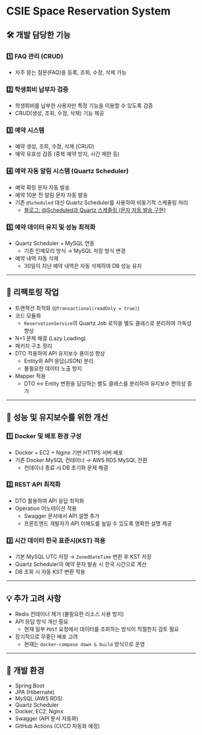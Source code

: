 # CSIE Space Reservation System

## 🛠 개발 담당한 기능
### 1️⃣ FAQ 관리 (CRUD)
- 자주 묻는 질문(FAQ)을 등록, 조회, 수정, 삭제 가능

### 2️⃣ 학생회비 납부자 검증
- 학생회비를 납부한 사용자만 특정 기능을 이용할 수 있도록 검증
- CRUD(생성, 조회, 수정, 삭제) 기능 제공

### 3️⃣ 예약 시스템
- 예약 생성, 조회, 수정, 삭제 (CRUD)
- 예약 유효성 검증 (중복 예약 방지, 시간 제한 등)

### 4️⃣ 예약 자동 알림 시스템 (Quartz Scheduler)
- 예약 확정 문자 자동 발송
- 예약 10분 전 알림 문자 자동 발송
- 기존 `@Scheduled` 대신 Quartz Scheduler를 사용하여 비동기적 스케줄링 처리  
  - [블로그: @Scheduled과 Quartz 스케줄링 (문자 자동 발송 구현)](https://blog.naver.com/qjwlfk_/223730949560)

### 5️⃣ 예약 데이터 유지 및 성능 최적화
- Quartz Scheduler + MySQL 연동  
  - 기존 인메모리 방식 → MySQL 저장 방식 변경  
- 예약 내역 자동 삭제  
  - 30일이 지난 예약 내역은 자동 삭제하여 DB 성능 유지

---

## 🔧 리팩토링 작업
- 트랜잭션 최적화 (`@Transactional(readOnly = true)`)
- 코드 모듈화  
  - `ReservationService`의 Quartz Job 로직을 별도 클래스로 분리하여 가독성 향상
- N+1 문제 해결 (Lazy Loading)
- 패키지 구조 정리
- DTO 적용하여 API 유지보수 용이성 향상  
  - Entity와 API 응답(JSON) 분리  
  - 불필요한 데이터 노출 방지
- Mapper 적용  
  - DTO ↔ Entity 변환을 담당하는 별도 클래스를 분리하여 유지보수 편의성 증가

---

## 🚀 성능 및 유지보수를 위한 개선
### 1️⃣ Docker 및 배포 환경 구성
- Docker + EC2 + Nginx 기반 HTTPS 서버 배포
- 기존 Docker MySQL 컨테이너 → AWS RDS MySQL 전환  
  - 컨테이너 종료 시 DB 초기화 문제 해결

### 2️⃣ REST API 최적화
- DTO 활용하여 API 응답 최적화
- Operation 어노테이션 적용  
  - Swagger 문서에서 API 설명 추가  
  - 프론트엔드 개발자가 API 이해도를 높일 수 있도록 명확한 설명 제공

### 3️⃣ 시간 데이터 한국 표준시(KST) 적용
- 기본 MySQL UTC 저장 → `ZonedDateTime` 변환 후 KST 저장
- Quartz Scheduler의 예약 문자 발송 시 한국 시간으로 계산
- DB 조회 시 자동 KST 변환 적용

---

## 💡 추가 고려 사항
- Redis 컨테이너 제거 (불필요한 리소스 사용 방지)
- API 응답 방식 개선 필요
  - 현재 일부 `POST` 요청에서 데이터를 조회하는 방식이 적절한지 검토 필요
- 장기적으로 무중단 배포 고려
  - 현재는 `docker-compose down & build` 방식으로 운영

---

## 📌 개발 환경
- Spring Boot
- JPA (Hibernate)
- MySQL (AWS RDS)
- Quartz Scheduler
- Docker, EC2, Nginx
- Swagger (API 문서 자동화)
- GitHub Actions (CI/CD 자동화 예정)
